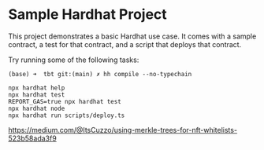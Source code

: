 # Sample Hardhat Project

This project demonstrates a basic Hardhat use case. It comes with a sample contract, a test for that contract, and a script that deploys that contract.

Try running some of the following tasks:

```shell
(base) ➜  tbt git:(main) ✗ hh compile --no-typechain

npx hardhat help
npx hardhat test
REPORT_GAS=true npx hardhat test
npx hardhat node
npx hardhat run scripts/deploy.ts
```

https://medium.com/@ItsCuzzo/using-merkle-trees-for-nft-whitelists-523b58ada3f9
